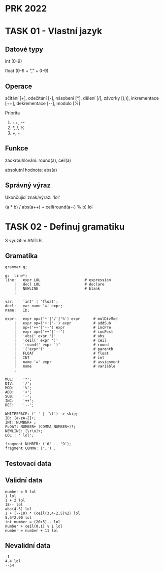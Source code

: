 # PRK 2022

# TASK 01 - Vlastní jazyk

## Datové typy

int (0-9)

float (0-9 + "," + 0-9)


## Operace

sčítání [+], odečítání [-], násobení [*], dělení [/], závorky [(,)], inkrementace [++], dekrementace [--], modulo [%]

Priorita
1.  ++, --
2.  *, /, %
3.  +, -

## Funkce
zaokrouhlování: round(a), ceil(a)

absolutní hodnota: abs(a)

## Správný výraz

Ukončující znak/výraz: 'lol'

(a * b) / abs(a++) + ceil(round(a--) % b) lol

# TASK 02 - Definuj gramatiku

S využitím ANTLR.

## Gramatika

```
grammar g;

g:	line*;
line:	expr LOL                    # expression
    |	decl LOL		            # declare
    |   NEWLINE                     # blank
    ;

var:	'int' | 'float';
decl:	var name '=' expr;
name:	ID;

expr:   expr op=('*'|'/'|'%') expr      # mulDivMod
    |   expr op=('+'|'-') expr          # addSub
    |   op=('++'|'--') expr             # incPre
    |   expr op=('++'|'--')             # incPost
    |	'abs(' expr ')'                 # abs
    |   'ceil(' expr ')'                # ceil
    |   'round(' expr ')'               # round
    |   '('expr')'                      # parenth
    |   FLOAT                           # float
    |   INT                             # int
    |	name '=' expr			        # assignment
    |	name				            # variable
    ;

MUL:    '*';
DIV:    '/';
MOD:    '%';
ADD:    '+';
SUB:    '-';
INC:    '++';
DEC:    '--';

WHITESPACE: (' ' | '\t') -> skip;
ID: [a-zA-Z]+;
INT: NUMBER+ ;
FLOAT: NUMBER+ (COMMA NUMBER+)?;
NEWLINE: [\r\n]+;
LOL : ' lol';

fragment NUMBER: ('0' .. '9');
fragment COMMA: (',') ;

```

## Testovací data

## Validní data

```
number = 5 lol
1 lol
1 + 2 lol
18-- lol
abs(4-5) lol
1 + (--10) * (ceil(3,4-2,5)%2) lol
5,6*2,00 lol 
int number = (20+5)-- lol
number + ceil(0,1) % 1 lol
number = number + 11 lol

```

## Nevalidní data

```
-1
4.4 lol
--54

```


